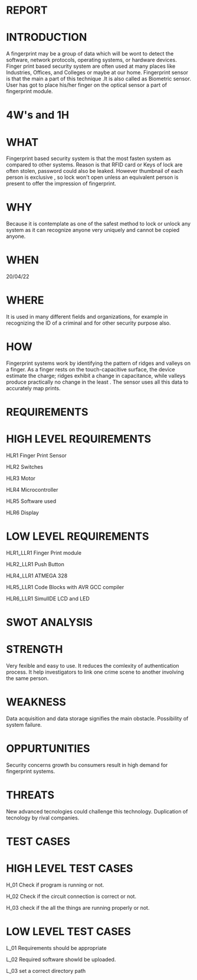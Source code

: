 # REPORT

# INTRODUCTION

A fingerprint may be a group of data which will be wont to detect the software, network protocols, operating systems, or hardware devices. Finger print based security system are often used at many places like Industries, Offices, and Colleges or maybe at our home. Fingerprint sensor is that the main a part of this technique .It is also called as Biometric sensor. User has got to place his/her finger on the optical sensor a part of fingerprint module.


# 4W's and 1H


# WHAT


Fingerprint based security system is that the most fasten system as compared to other systems. Reason is that RFID card or Keys of lock are often stolen, password could also be leaked. However thumbnail of each person is exclusive , so lock won't open unless an equivalent person is present to offer the impression of fingerprint.

# WHY


Because it is contemplate as one of the safest method to lock or unlock any system as it can recognize anyone very uniquely and cannot be copied anyone.

# WHEN


20/04/22

# WHERE

It is used in many different fields and organizations, for example in recognizing the ID of a criminal and for other security purpose also.

# HOW
Fingerprint systems work by identifying the pattern of ridges and valleys on a finger. As a finger rests on the touch-capacitive surface, the device estimate the charge; ridges exhibit a change in capacitance, while valleys produce practically no change in the least . The sensor uses all this data to accurately map prints.

# REQUIREMENTS

# HIGH LEVEL REQUIREMENTS

HLR1	Finger Print Sensor

HLR2	Switches

HLR3	Motor

HLR4	Microcontroller

HLR5	Software used

HLR6	Display

# LOW LEVEL REQUIREMENTS

HLR1_LLR1	Finger Print module

HLR2_LLR1	Push Button

HLR4_LLR1	ATMEGA 328

HLR5_LLR1	Code Blocks with AVR GCC compiler

HLR6_LLR1	SimulIDE LCD and LED

# SWOT ANALYSIS

# STRENGTH
Very fexible and easy to use.
It reduces the comlexity of authentication process.
It help investigators to link one crime scene to another involving the same person.

# WEAKNESS
Data acquisition and data storage signifies the main obstacle.
Possibility of system failure.

# OPPURTUNITIES
Security concerns growth bu consumers result in high demand for fingerprint systems.

# THREATS
New advanced tecnologies could challenge this technology.
Duplication of tecnology by rival companies.






# TEST CASES

# HIGH LEVEL TEST CASES

H_01	Check if program is running or not.

H_02	Check if the circuit connection is correct or not.

H_03	check if the all the things are running properly or not.


# LOW LEVEL TEST CASES

L_01	Requirements should be appropriate

L_02	Required software showld be uploaded.

L_03	set a correct directory path

